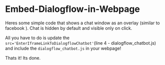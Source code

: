 # Embed-Dialogflow-in-Webpage
Heres some simple code that shows a chat window as an overlay (similar to facebook ). Chat is hidden by default and visible only on click.


All you have to do is update the `src='EnterIframeLinkToDialogflowChatbot'`(line 4 - dialogflow_chatbot.js)
and include the `dialogflow_chatbot.js` in your webpage!


Thats it! Its done. 
